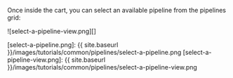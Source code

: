 Once inside the cart, you can select an available pipeline from the pipelines grid:

![select-a-pipeline-view.png][]

[select-a-pipeline.png]: {{ site.baseurl }}/images/tutorials/common/pipelines/select-a-pipeline.png
[select-a-pipeline-view.png]: {{ site.baseurl }}/images/tutorials/common/pipelines/select-a-pipeline-view.png

